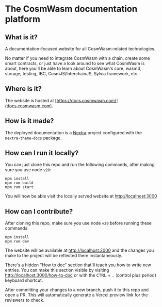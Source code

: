 # The CosmWasm documentation platform

## What is it?

A documentation-focused website for all CosmWasm-related technologies.

No matter if you need to integrate CosmWasm with a chain, create some smart
contracts, or just have a look around to see what CosmWasm is about, here you'll
be able to learn about CosmWasm's core, wasmd, storage, testing, IBC,
CosmJS/InterchainJS, Sylvia framework, etc.

## Where is it?

The website is hosted at
[https://docs.cosmwasm.com/](docs.cosmwasm.com).

## How is it made?

The deployed documentation is a [Nextra](https://nextra.site) project configured
with the `nextra-theme-docs` package.

## How can I run it locally?

You can just clone this repo and run the following commands, after making sure
you use node `v20`:

```shell
npm install
npm run build
npm run start
```

You will now be able visit the locally served website at
[http://localhost:3000](http://localhost:3000)

## How can I contribute?

After cloning this repo, make sure you use node `v20` before running these
commands:

```shell
npm install
npm run dev
```

The website will be available at [http://localhost:3000](http://localhost:3000)
and the changes you make to the project will be reflected there instantaneously.

There's a hidden "How to doc" section that'll teach you how to write new
entries. You can make this section visible by visiting
[http://localhost:3000/how-to-doc](http://localhost:3000/how-to-doc) or with the
<kbd>CTRL</kbd> + <kbd>.</kbd> (control plus period) keyboard shortcut.

After committing your changes to a new branch, push it to this repo and open a
PR. This will automatically generate a Vercel preview link for the reviewers to
check.

